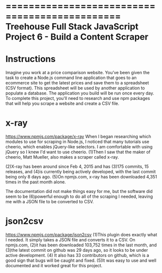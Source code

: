 ==============================================
Treehouse Full Stack JavaScript
Project 6 - Build a Content Scraper
==============================================

Instructions
=====
Imagine you work at a price comparison website. You’ve been given the task to create a Node.js command line application that goes to an ecommerce site to get the latest prices and save them to a spreadsheet (CSV format). This spreadsheet will be used by another application to populate a database. The application you build will be run once every day. To complete this project, you'll need to research and use npm packages that will help you scrape a website and create a CSV file.

x-ray
===========
https://www.npmjs.com/package/x-ray
When I began researching which modules to use for scraping in Node.js, I noticed that many tutorials use cheerio, which enables jQuery-like selectors. I am comfortable with using jQuery so I knew I'd want to use cheerio. (1)Then I saw that the maker of cheerio, Matt Mueller, also makes a scraper called x-ray.

(2)X-ray has been around since Feb 4, 2015 and has (3)175 commits, 15 releases, and (4)is currently being actively developed, with the last commit being only 8 days ago. (5)On npmjs.com, x-ray has been downloaded 4,351 times in the past month alone.

The documentation did not make things easy for me, but the software did seem to be (6)powerful enough to do all of the scraping I needed, leaving me with a JSON file to be converted to CSV.

json2csv
========
https://www.npmjs.com/package/json2csv
(1)This plugin does exactly what I needed. It simply takes a JSON file and converts it to a CSV. On npmjs.com, (2)it has been downloaded 103,752 times in the last month, and (3)the latest commit on github was 29 days ago, so it looks to be under active development. (4) It also has 33 contributors on github, which is a good sign that bugs will be caught and fixed. (5)It was easy to use and well documented and it worked great for this project.
